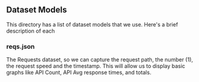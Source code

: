 ## Dataset Models

This directory has a list of dataset models that we use.  Here's a brief description of each

### reqs.json

The Requests dataset, so we can capture the request path, the number (1), the request speed and the timestamp.  This will allow us to display basic graphs like API Count, API Avg response times, and totals.
